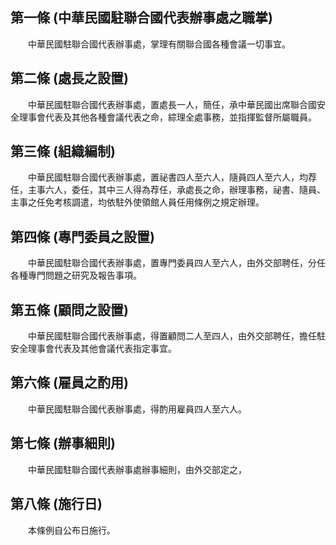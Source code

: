 第一條 (中華民國駐聯合國代表辦事處之職掌)
-----------------------------------------
　　中華民國駐聯合國代表辦事處，掌理有關聯合國各種會議一切事宜。  


第二條 (處長之設置)
-------------------
　　中華民國駐聯合國代表辦事處，置處長一人，簡任，承中華民國出席聯合國安全理事會代表及其他各種會議代表之命，綜理全處事務，並指揮監督所屬職員。  


第三條 (組織編制)
-----------------
　　中華民國駐聯合國代表辦事處，置祕書四人至六人，隨員四人至六人，均荐任，主事六人，委任，其中三人得為荐任，承處長之命，辦理事務，祕書、隨員、主事之任免考核調遣，均依駐外使領館人員任用條例之規定辦理。  


第四條 (專門委員之設置)
-----------------------
　　中華民國駐聯合國代表辦事處，置專門委員四人至六人，由外交部聘任，分任各種專門問題之研究及報告事項。  


第五條 (顧問之設置)
-------------------
　　中華民國駐聯合國代表辦事處，得置顧問二人至四人，由外交部聘任，擔任駐安全理事會代表及其他會議代表指定事宜。  


第六條 (雇員之酌用)
-------------------
　　中華民國駐聯合國代表辦事處，得酌用雇員四人至六人。  


第七條 (辦事細則)
-----------------
　　中華民國駐聯合國代表辦事處辦事細則，由外交部定之，  


第八條 (施行日)
---------------
　　本條例自公布日施行。